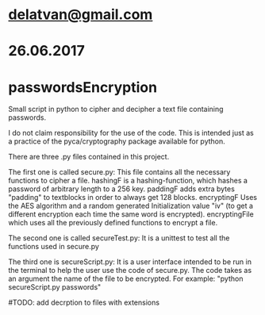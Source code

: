 # delatvan@gmail.com
# 26.06.2017
# passwordsEncryption

Small script in python to cipher and decipher a text file containing passwords.

I do not claim responsibility for the use of the code. This is intended just as a practice of the pyca/cryptography package available for python.

There are three .py files contained in this project.

The first one is called secure.py:
This file contains all the necessary functions to cipher a file. 
hashingF is a hashing-function, which hashes a password of arbitrary length to a 256 key.
paddingF adds extra bytes "padding" to textblocks in order to always get 128 blocks.
encryptingF Uses the AES algorithm and a random generated Initialization value "iv" (to get a different
encryption each time the same word is encrypted).
encryptingFile which uses all the previously defined functions to encrypt a file. 

The second one is called secureTest.py:
It is a unittest to test all the functions used in secure.py

The third one is secureScript.py:
It is a user interface intended to be run in the terminal to help the user use the code of secure.py.
The code takes as an argument the name of the file to be encrypted. For example:
"python secureScript.py passwords"

#TODO: add decrption to files with extensions
